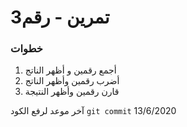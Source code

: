 
#  تمرين - رقم3

### خطوات 
1. أجمع رقمين و أظهر الناتج
2. أضرب رقمين وأظهر الناتج
3. قارن رقمين وأظهر النتيجة 



آخر موعد لرفع الكود  `git commit` 
13/6/2020
